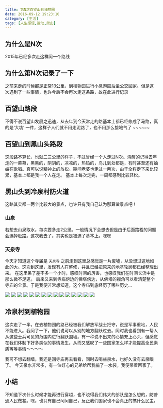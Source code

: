 ```yaml
---
title: 第N次百望山到植物园
date: 2016-09-12 19:23:10
category: [生活]
tags: [人生感悟,运动,爬山]
---
```


## 为什么是N次

2015年已经多次走这样同一个路线

## 为什么第N次记录了一下

之前来走的时候都是正常13公里，到植物园进行小息游园后坐公交回家。但是这次遇到了一些事情，也许今后不会再次走这条路，故在此进行记录

## 百望山路段

不得不说百望山发展之迅速，从去年到今天常走的路基本上都已经修成了马路，真的是‘大功’ 一件，这样子人们就不用走泥路了，也不用那么接地气了  ~~~~~~


## 百望山到黑山头路段  

这段路不算长，也就二三公里的样子，不过曾经一个人走过N次。清醒的记得去年走的一幕幕，黑黑的，阴阴的，凉凉的，热热的，鸟儿到处都是，有时甚至还有蛐蛐在歌唱。真可以说精神上的放松。期间老婆也走过一两次，由于全程走下来比较累，基本上都是我一个人在走。
基本上每次走完，一周都感到比较轻松。


## 黑山头到冷泉村防火道

这路其实都一两个比较大的景点，也许只有我自己认为那算做景点吧！

### 山泉

若想去山泉取水，每次要多走2公里。一般情况下会想去但是由于后面路程的问题会选择赶路。这次我去了，其实也是被迫了基本上。嘿嘿

### 天泉寺


今天才知道这个寺届是 `天泉寺` 之前走到这里总感觉是一片废墟，从没想过这地如此的大。这次到这里，发现有人在整修，并且已经把原来的地基轮廓都已经整理出来。
在这里呆了差不多一个小时，感叹时间的厉害，也感叹我们在时间长流中是那么微不足道。
后来又来到寺庙傍边的佛塔傍边，从佛塔的视角可以看清楚整个寺庙的全景。于是我便非常想知道，这个寺庙到底经历了哪些历史...

![](/images/tianquansi/IMG_1938.jpg)
![](/images/tianquansi/IMG_1939.jpg)
![](/images/tianquansi/IMG_1940.jpg)
![](/images/tianquansi/IMG_1941.jpg)
![](/images/tianquansi/IMG_1942.jpg)
![](/images/tianquansi/IMG_1943.jpg)
![](/images/tianquansi/IMG_1944.jpg)
![](/images/tianquansi/IMG_1947.jpg)
![](/images/tianquansi/IMG_1948.jpg)
![](/images/tianquansi/IMG_1949.jpg)
![](/images/tianquansi/IMG_1950.jpg)
![](/images/tianquansi/IMG_1951.jpg)
![](/images/tianquansi/IMG_1958.jpg)
![](/images/tianquansi/IMG_1959.jpg)
![](/images/tianquansi/IMG_1963.jpg)

## 冷泉村到植物园  

这次走了一半，在去植物园的路已经被我们解放军战士把守，说是军事重地，人民不能进入。我问了一下，他们说可以从别的地方翻跃过去。同时我也看到有一帮人从这些士兵可见的范围内进行翻跃围墙。有一种说不出来的心情充上心头，但感觉在我们体制下好多类似的事情发生，从而又感叹了一些国家怎么样才能提高全民素质等等事情～～～～


我可不想去翻墙，我还是回寺庙再去看看，同时去喝些泉水，也好久没有去泉眼了。
今天泉水非常多，有一位好心的兄弟给帮我搞了一水袋。我便带着回家了。

## 小结

不知道下次什么时候才能再进行穿越，也不晓得我们伟大的部队是怎么想的，防普通人民做甚。嘿，也只有自己问问自己，反正我们国家也不会真正的搞什么民主。
